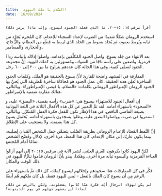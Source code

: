 ```yaml
---
title:  السَّلام يا ملك اليهود!
date:  16/09/2024
---
```


`أقرأ مرقس ١٥: ١٥–٢٠. ما الذي فعله الجنود ليسوع، وإلى ماذا يرمز ذلك؟`

استخدم الرومان شكلًا شديدًا من الضرب لإعداد السجناء للإعدام. كان المُجرم يُجرَّد من ثيابه ويُربط بعمود، ثم يُجلد بسوط مِن الجلد الذي تُربط به قِطَع من العِظام، والزُّجاج، والحجارة، والمسامير.

بعد الانتهاء من جَلد يسوع، واصل الجنود المُكلَّفين بإعدامه، واصلوا إذلاله بإلباسه رِداءً قرمزيا، واضعين على رأسه تاجًا من الشوك، ومُستهزئين به كملك لليهود. إنَّ مجموعة الجنود تُسمَّى كتيبة، وفي هذا الحالة كان عددهم يتراوح ما بين ٢٠٠ إلى ٦٠٠ رجل.

المفارقة في المشهد واضحة للقارئ لأنَّ يسوع بالحقيقة هو الملك، وكلمات الجنود الساخرة تُعلِن هذه الحقيقة. كان عمل الجنود هو مُحاكاة ساخرة للطريقة التي يُحيِّ بها الجنود الرومان الإمبراطور الروماني بكلمات: «السلام، يا قيصر، الإمبراطور!». وبالتالي، هنالك مقارنة ضمنية بالإمبراطور.

إن أفعال الجنود للاستهزاء بيسوع هي: «ضرب» رأسه بقصبة، «البصق» عليه، و «السجود» باستهزاء أمامه. لقد تمَّ التعبير عن كل هذه الأفعال الثلاثة في اللغة اليونانية بصيغة الماضي الناقص. في هذا الإطار تكون للفعل فكرة العمل المُتكرِّر. وبالتالي، استمروا في ضربه، وواصلوا البصق عليه، وظلوا يسجدون باستهزاء أمامه. يَحتَمِل يسوع كل هذا بصمت، ولا يستجيب على الإطلاق.

إنَّ النَّمط المُعتاد للإعدام الروماني بطريقة الصَّلب يتضمَّن حَمل الشخص المُدان لِصليبه، بينما يكون عاريًا، إلى مكان الإعدام. كان هذا النمط، مرة أخرى، لإذلال وفَضْح الشخص تمامًا أمام المُجتمع.

لكنَّ اليهود كانوا يكرهون العُري العلني. تُشير الآية في مرقس ١٥: ٢٠ إلى أنهم أزالوا العباءة القرمزية وألبسوه ثيابه مرة أخرى. وهكذا، يبدو بأنَّ الرومان قدَّموا تنازُلًا لليهود في ذلك الوقت والمكان.

فكِّر في كل المفارقات هنا: سجودهم وإجلالهم ليسوع كملك، كل ذلك تمَّ باستهزاء على الرغم مِن أن يسوع كان الملك بالفعل - ليس لليهود فقط، بل كان ملكهم هُم أيضًا.

`لم يكن لهؤلاء الرجال أيَّة فكرة عمَّا كانوا يفعلونه. ولكن بالرغم من ذلك، لماذا لن يعفهم جهلهم في يوم الدينونة؟`